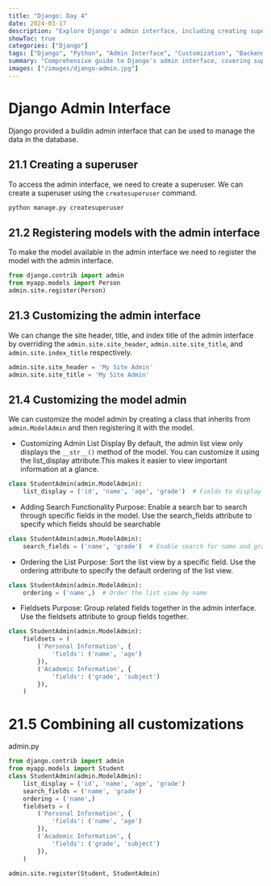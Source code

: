 ```yaml
---
title: "Django: Day 4"
date: 2024-03-17
description: "Explore Django's admin interface, including creating superusers, registering models, and customizing the admin interface. Learn how to enhance the admin experience with customizations."
showToc: true
categories: ["Django"]
tags: ["Django", "Python", "Admin Interface", "Customization", "Backend"]
summary: "Comprehensive guide to Django's admin interface, covering superuser creation, model registration, and various customizations to improve admin functionality."
images: ["/images/django-admin.jpg"]
---
```


# Django Admin Interface
Django provided a buildin admin interface that can be used to manage the data in the database.

## 21.1 Creating a superuser
To access the admin interface, we need to create a superuser. We can create a superuser using the `createsuperuser` command.
```bash
python manage.py createsuperuser
```

## 21.2 Registering models with the admin interface
To make the model available in the admin interface we need to register the model with the admin interface.
```python
from django.contrib import admin
from myapp.models import Person
admin.site.register(Person)
```

## 21.3 Customizing the admin interface
We can change the site header, title, and index title of the admin interface by overriding the `admin.site.site_header`, `admin.site.site_title`, and `admin.site.index_title` respectively.
```python
admin.site.site_header = 'My Site Admin'
admin.site.site_title = 'My Site Admin'
```


## 21.4 Customizing the model admin
We can customize the model admin by creating a class that inherits from `admin.ModelAdmin` and then registering it with the model.

-  Customizing Admin List Display
By default, the admin list view only displays the `__str__()` method of the model. You can customize it using the list_display attribute.This makes it easier to view important information at a glance.
```python
class StudentAdmin(admin.ModelAdmin):
    list_display = ('id', 'name', 'age', 'grade')  # Fields to display in the list view
```


- Adding Search Functionality
Purpose: Enable a search bar to search through specific fields in the model.
Use the search_fields attribute to specify which fields should be searchable
```python
class StudentAdmin(admin.ModelAdmin):
    search_fields = ('name', 'grade')  # Enable search for name and grade fields
```

- Ordering the List
Purpose: Sort the list view by a specific field.
Use the ordering attribute to specify the default ordering of the list view.
```python
class StudentAdmin(admin.ModelAdmin):
    ordering = ('name',)  # Order the list view by name
```

- Fieldsets
Purpose: Group related fields together in the admin interface.
Use the fieldsets attribute to group fields together.
```python
class StudentAdmin(admin.ModelAdmin):
    fieldsets = (
        ('Personal Information', {
            'fields': ('name', 'age')
        }),
        ('Academic Information', {
            'fields': ('grade', 'subject')
        }),
    )
```

# 21.5 Combining all customizations
admin.py
```python
from django.contrib import admin
from myapp.models import Student
class StudentAdmin(admin.ModelAdmin):
    list_display = ('id', 'name', 'age', 'grade')
    search_fields = ('name', 'grade')
    ordering = ('name',)
    fieldsets = (
        ('Personal Information', {
            'fields': ('name', 'age')
        }),
        ('Academic Information', {
            'fields': ('grade', 'subject')
        }),
    )

admin.site.register(Student, StudentAdmin)
```





